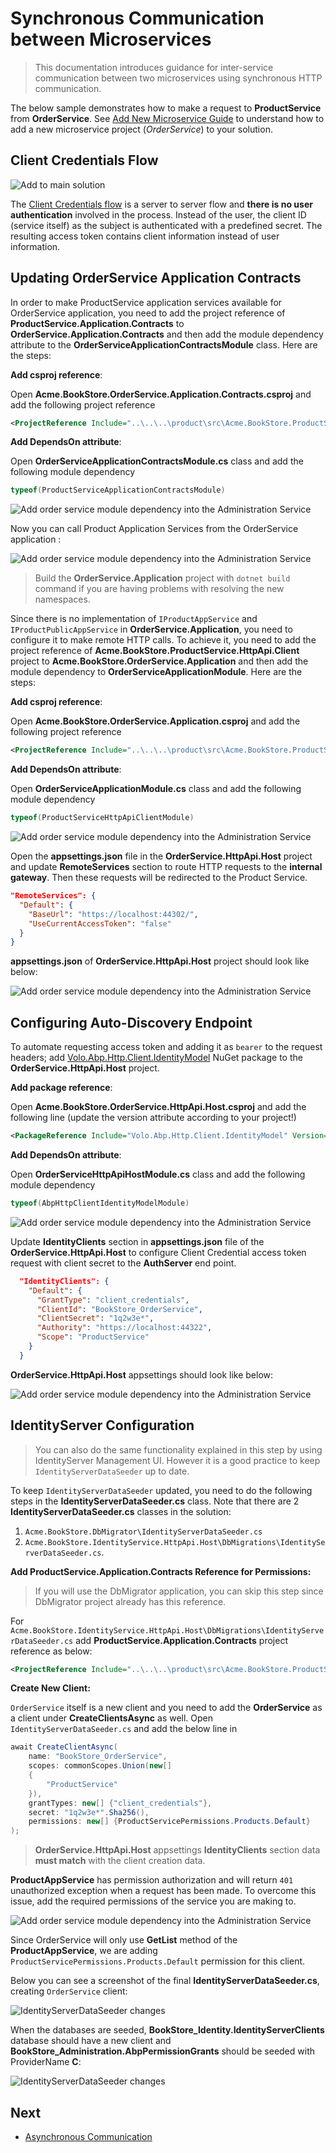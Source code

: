 # Synchronous Communication between Microservices

> This documentation introduces guidance for inter-service communication between two microservices using synchronous HTTP communication.

The below sample demonstrates how to make a request to **ProductService** from **OrderService**. See [Add New Microservice Guide](add-microservice.md) to understand how to add a new microservice project (_OrderService_) to your solution.

## Client Credentials Flow

![Add to main solution](../images/cc-flow.png)

The [Client Credentials flow](https://docs.identityserver.io/en/latest/quickstarts/1_client_credentials.html) is a server to server flow and **there is no user authentication** involved in the process. Instead of the user, the client ID (service itself) as the subject is authenticated with a predefined secret. The resulting access token contains client information instead of user information.

## Updating OrderService Application Contracts

In order to make ProductService application services available for OrderService application, you need to add the project reference of **ProductService.Application.Contracts** to **OrderService.Application.Contracts** and then add the module dependency attribute to the **OrderServiceApplicationContractsModule** class. Here are the steps:

**Add csproj reference**:

Open **Acme.BookStore.OrderService.Application.Contracts.csproj** and add the following project reference

```xml
<ProjectReference Include="..\..\..\product\src\Acme.BookStore.ProductService.Application.Contracts\Acme.BookStore.ProductService.Application.Contracts.csproj" />
```

**Add DependsOn attribute**:

Open **OrderServiceApplicationContractsModule.cs** class and add the following module dependency

```csharp
typeof(ProductServiceApplicationContractsModule)
```

![Add order service module dependency into the Administration Service](../images/orderservice-module-added-productservice.png)

Now you can call Product Application Services from the OrderService application :

![Add order service module dependency into the Administration Service](../images/orderservice-using-product-services.png)

> Build the **OrderService.Application** project with `dotnet build` command if you are having problems with resolving the new namespaces.

Since there is no implementation of `IProductAppService` and `IProductPublicAppService` in **OrderService.Application**, you need to configure it to make remote HTTP calls. To achieve it, you need to add the project reference of **Acme.BookStore.ProductService.HttpApi.Client** project to **Acme.BookStore.OrderService.Application** and then add the module dependency to **OrderServiceApplicationModule**. Here are the steps:

**Add csproj reference**:

Open **Acme.BookStore.OrderService.Application.csproj** and add the following project reference

```xml
<ProjectReference Include="..\..\..\product\src\Acme.BookStore.ProductService.HttpApi.Client\Acme.BookStore.ProductService.HttpApi.Client.csproj" />
```

**Add DependsOn attribute**:

Open **OrderServiceApplicationModule.cs** class and add the following module dependency

```csharp
typeof(ProductServiceHttpApiClientModule)
```

![Add order service module dependency into the Administration Service](../images/orderservice-app-module-added-product-client.png)

Open the **appsettings.json** file in the **OrderService.HttpApi.Host** project and update **RemoteServices** section to route HTTP requests to the **internal gateway**. Then these requests will be redirected to the Product Service.

```json
"RemoteServices": {
  "Default": {
    "BaseUrl": "https://localhost:44302/",
    "UseCurrentAccessToken": "false"
  }
}
```

**appsettings.json** of **OrderService.HttpApi.Host** project should look like below:

![Add order service module dependency into the Administration Service](../images/orderservice-httpapihost-appsettings-added-remoteservice.png)

## Configuring Auto-Discovery Endpoint

To automate requesting access token and adding it as `bearer` to the request headers; add [Volo.Abp.Http.Client.IdentityModel](https://www.nuget.org/packages/Volo.Abp.Http.Client.IdentityModel/) NuGet package to the **OrderService.HttpApi.Host** project.

**Add package reference**:

Open **Acme.BookStore.OrderService.HttpApi.Host.csproj** and add the following line (update the version attribute according to your project!)

```xml
<PackageReference Include="Volo.Abp.Http.Client.IdentityModel" Version="4.4.2" />
```

**Add DependsOn attribute**:

Open **OrderServiceHttpApiHostModule.cs** class and add the following module dependency

```csharp
typeof(AbpHttpClientIdentityModelModule)
```

![Add order service module dependency into the Administration Service](../images/orderservice-app-module-added-product-client.png)

Update **IdentityClients** section in **appsettings.json** file of the **OrderService.HttpApi.Host** to configure Client Credential access token request with client secret to the **AuthServer** end point.

```json
  "IdentityClients": {
    "Default": {
      "GrantType": "client_credentials", 
      "ClientId": "BookStore_OrderService",
      "ClientSecret": "1q2w3e*",
      "Authority": "https://localhost:44322", 
      "Scope": "ProductService"
    }
  }
```

**OrderService.HttpApi.Host** appsettings should look like below:

![Add order service module dependency into the Administration Service](../images/orderservice-httpapihost-appsettings.png)

## IdentityServer Configuration

> You can also do the same functionality explained in this step by using IdentityServer Management UI. However it is a good practice to keep `IdentityServerDataSeeder` up to date.

To keep `IdentityServerDataSeeder` updated, you need to do the following steps in the **IdentityServerDataSeeder.cs** class. Note that there are 2 **IdentityServerDataSeeder.cs** classes in the solution:

1.  `Acme.BookStore.DbMigrator\IdentityServerDataSeeder.cs`
2.  `Acme.BookStore.IdentityService.HttpApi.Host\DbMigrations\IdentityServerDataSeeder.cs`.

**Add ProductService.Application.Contracts Reference for Permissions:**

> If you will use the DbMigrator application, you can skip this step since DbMigrator project already has this reference.

For `Acme.BookStore.IdentityService.HttpApi.Host\DbMigrations\IdentityServerDataSeeder.cs` add **ProductService.Application.Contracts** project reference as below:

```xml
<ProjectReference Include="..\..\..\product\src\Acme.BookStore.ProductService.Application.Contracts\Acme.BookStore.ProductService.Application.Contracts.csproj" />
```

**Create New Client:**

`OrderService` itself is a new client and you need to add the **OrderService** as a client under **CreateClientsAsync** as well. Open `IdentityServerDataSeeder.cs` and add the below line in

```csharp
await CreateClientAsync(
    name: "BookStore_OrderService",
    scopes: commonScopes.Union(new[]
    {
        "ProductService"
    }),
    grantTypes: new[] {"client_credentials"},
    secret: "1q2w3e*".Sha256(),
    permissions: new[] {ProductServicePermissions.Products.Default}
);
```

> **OrderService.HttpApi.Host** appsettings **IdentityClients** section data **must match** with the client creation data.

**ProductAppService** has permission authorization and will return `401` unauthorized exception when a request has been made. To overcome this issue, add the required permissions of the service you are making to.

![Add order service module dependency into the Administration Service](../images/productappservice-authorization.png)

Since OrderService will only use **GetList** method of the **ProductAppService**, we are adding `ProductServicePermissions.Products.Default` permission for this client.

Below you can see a screenshot of the final **IdentityServerDataSeeder.cs**, creating `OrderService` client:

![IdentityServerDataSeeder changes](../images/identityserver-orderservice-client-creation.png)

When the databases are seeded, **BookStore_Identity.IdentityServerClients** database should have a new client and **BookStore_Administration.AbpPermissionGrants** should be seeded with ProviderName **C**:

![IdentityServerDataSeeder changes](../images/added-orderservice-client-db-query.png)

## Next

*   [Asynchronous Communication](asynchronous-interservice-communication.md)
